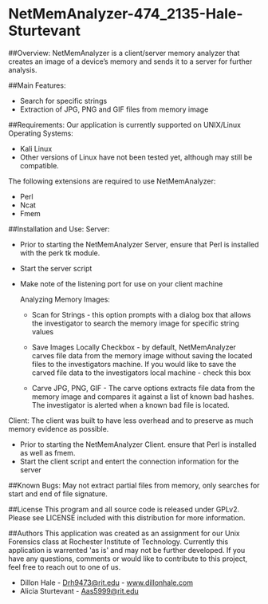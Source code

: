 NetMemAnalyzer-474_2135-Hale-Sturtevant
=======================================

##Overview:
NetMemAnalyzer is a client/server memory analyzer that creates an image of a device’s memory and sends it to a server for further analysis.

##Main Features:
 * Search for specific strings
 * Extraction of JPG, PNG and GIF files from memory image

##Requirements:
Our application is currently supported on UNIX/Linux Operating Systems:
 * Kali Linux
 * Other versions of Linux have not been tested yet, although may still be compatible.

The following extensions are required to use NetMemAnalyzer:
 * Perl
 * Ncat
 * Fmem

##Installation and Use:
Server:
 - Prior to starting the NetMemAnalyzer Server, ensure that Perl is installed with the perk tk module.
 - Start the server script
 - Make note of the listening port for use on your client machine

   Analyzing Memory Images:
    - Scan for Strings - this option prompts with a dialog box that allows the investigator to search the memory image for specific string values
   
    - Save Images Locally Checkbox - by default, NetMemAnalyzer carves file data from the memory image without saving the located files to the investigators machine. If you would like to save the carved file data to the investigators local machine - check this box
   
   
    - Carve JPG, PNG, GIF - The carve options extracts  file data from the memory image and compares it against a list of known bad hashes. The investigator is alerted when a known bad file is located. 

Client:
The client was built to have less overhead and to preserve as much memory evidence as possible. 
 - Prior to starting the NetMemAnalyzer Client. ensure that Perl is installed as well as fmem.
 - Start the client script and entert the connection information for the server


##Known Bugs:
May not extract partial files from memory, only searches for start and end of file signature. 

##License
This program and all source code is released under GPLv2. Please see LICENSE included with this distribution for more information.

##Authors
This application was created as an assignment for our Unix Forensics class at Rochester Institute of Technology. Currently this application is warrented 'as is' and may not be further developed. If you have any questions, comments or would like to contribute to this project, feel free to reach out to one of us.

- Dillon Hale - Drh9473@rit.edu - www.dillonhale.com
- Alicia Sturtevant - Aas5999@rit.edu
